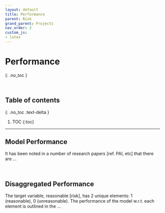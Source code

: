 ```yaml
---
layout: default
title: Performance
parent: Risk
grand_parent: Projects
nav_order: 2
custom_js:
- latex
---
```


# Performance
{: .no_toc }

<br>

## Table of contents
{: .no_toc .text-delta }

1. TOC
{:toc}

---

## Model Performance

It has been noted in a number of research papers [ref. PAI, etc] that there are ...

<br>

## Disaggregated Performance

The target variable, reasonable [risk], has 2 unique elements: 1 (reasonable), 0 (unreasonable).  The
performance of the model w.r.t. each element is outlined in the ...

<br>
<br>
<br>
<br>
